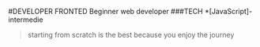 #DEVELOPER FRONTED
Beginner web developer
###TECH
*[JavaScript]-intermedie
>starting from scratch is the best because you enjoy the journey
